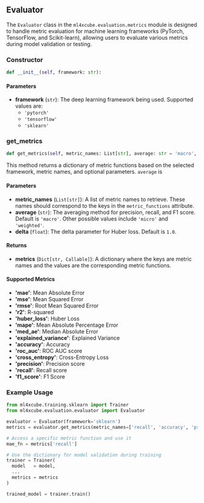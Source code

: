 
## Evaluator

The `Evaluator` class in the `ml4xcube.evaluation.metrics` module is designed to handle metric evaluation 
for machine learning frameworks (PyTorch, TensorFlow, and Scikit-learn), allowing users to evaluate various 
metrics during model validation or testing.

### Constructor

```python
def __init__(self, framework: str):
```

#### Parameters

- **framework** (`str`): The deep learning framework being used. Supported values are:
  - `'pytorch'`
  - `'tensorflow'`
  - `'sklearn'`


### get_metrics

```python
def get_metrics(self, metric_names: List[str], average: str = 'macro', delta: float = 1.0) -> Dict[str, Callable]:
```

This method returns a dictionary of metric functions based on the selected framework, metric names, and 
optional parameters. `average` is 

#### Parameters

- **metric_names** (`List[str]`): A list of metric names to retrieve. These names should correspond to the keys in the `metric_functions` attribute.
- **average** (`str`): The averaging method for precision, recall, and F1 score. Default is `'macro'`. Other possible values include `'micro'` and `'weighted'`.
- **delta** (`float`): The delta parameter for Huber loss. Default is `1.0`.

#### Returns

- **metrics** (`Dict[str, Callable]`): A dictionary where the keys are metric names and the values are the corresponding metric functions.

#### Supported Metrics

- **'mae'**: Mean Absolute Error
- **'mse'**: Mean Squared Error
- **'rmse'**: Root Mean Squared Error
- **'r2'**: R-squared
- **'huber_loss'**: Huber Loss
- **'mape'**: Mean Absolute Percentage Error
- **'med_ae'**: Median Absolute Error
- **'explained_variance'**: Explained Variance
- **'accuracy'**: Accuracy
- **'roc_auc'**: ROC AUC score
- **'cross_entropy'**: Cross-Entropy Loss
- **'precision'**: Precision score
- **'recall'**: Recall score
- **'f1_score'**: F1 Score

### Example Usage

```python
from ml4xcube.training.sklearn import Trainer
from ml4xcube.evaluation.evaluator import Evaluator

evaluator = Evaluator(framework='sklearn')
metrics = evaluator.get_metrics(metric_names=['recall', 'accuracy', 'precision'])

# Access a specific metric function and use it
mae_fn = metrics['recall']

# Use the dictionary for model validation during training
trainer = Trainer(
  model   = model,
  ...
  metrics = metrics
)

trained_model = trainer.train()
```


